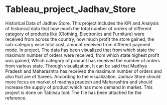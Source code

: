 # Tableau_project_Jadhav_Store
Historical Data of Jadhav Store.
This project includes the KPI and Analysis of historical data that how much the total number of orders of different category of products like (Clothing, Electronics and Furniture) were received from across the country, how much profit the store gained, the sub-category wise total cost, amount received from different payment mode.
In project, The data has been visualized that from which state the maximum number of orders were received, from which state highest profit was gained, Which category of product has received the number of orders from various state.
Through visualization, It can be said that Madhya Pradesh and Maharashtra has received the maximum number of orders and also that are of Sarees. According to the visualization, Jadhav Store should more focus on market of madhya pradesh and Maharashtra and should increase the supply of product which has more demand in market.
This project is done on Tableau tool. The file has been attached for the reference.
